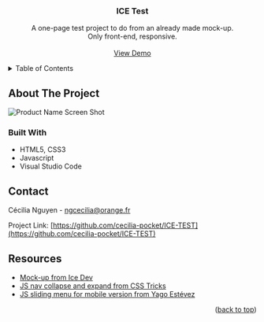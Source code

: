 <div id="top"></div>

<div align="center">

<h3 align="center">ICE Test</h3>

  <p align="center">
    A one-page test project to do from an already made mock-up.
    <br />
    Only front-end, responsive.
    <br />
    <br />
    <a href="https://nguyen-cecilia.github.io/ICE-TEST/">View Demo</a>
  </p>
</div>

<!-- TABLE OF CONTENTS -->
<details>
  <summary>Table of Contents</summary>
  <ol>
    <li>
      <a href="#about-the-project">About The Project</a>
      <ul>
        <li><a href="#built-with">Built With</a></li>
      </ul>
    </li>
    <li><a href="#contact">Contact</a></li>
    <li><a href="#resources">Resources</a></li>
  </ol>
</details>

<!-- ABOUT THE PROJECT -->
## About The Project

![Product Name Screen Shot](./img/screenshot.png)

### Built With

* HTML5, CSS3
* Javascript
* Visual Studio Code

<!-- CONTACT -->
## Contact

Cécilia Nguyen - ngcecilia@orange.fr

Project Link: [https://github.com/cecilia-pocket/ICE-TEST](https://github.com/cecilia-pocket/ICE-TEST)

<!-- RESOURCES -->
## Resources

* [Mock-up from Ice Dev](https://www.figma.com/file/VbPu5A3iLG2RUEoJgmI3bW/Test-Decoupe?node-id=163%3A1073)
* [JS nav collapse and expand from CSS Tricks](https://css-tricks.com/using-css-transitions-auto-dimensions/)
* [JS sliding menu for mobile version from Yago Estévez](https://codepen.io/yagoestevez/pen/rqamJb)

<p align="right">(<a href="#top">back to top</a>)</p>
